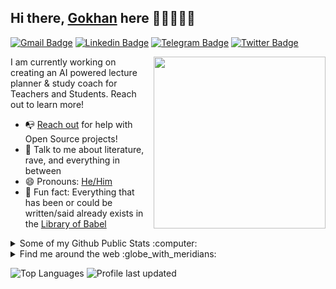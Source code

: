 ## Hi there, [Gokhan](https://gokhansarapevi.github.io) here 👋🏼👨🏻‍💻

[![Gmail Badge](https://img.shields.io/badge/-gokhansarapevi@gmail.com-c14438?style=flat&logo=Gmail&logoColor=white)](mailto:gokhansarapevi@gmail.com "Connect via Email")
[![Linkedin Badge](https://img.shields.io/badge/-Gokhan%20Guney-0072b1?style=flat&logo=Linkedin&logoColor=white)](https://www.linkedin.com/in/gokhansarapevi/ "Connect on LinkedIn")
[![Telegram Badge](https://img.shields.io/badge/-@gokhansarapevi-0088CC?style=flat&logo=Telegram&logoColor=white)](https://t.me/gokhansarapevi "Contact on Telegram")
[![Twitter Badge](https://img.shields.io/badge/-@gokhansarapevi-00acee?style=flat&logo=Twitter&logoColor=white)](https://twitter.com/intent/follow?screen_name=gokhansarapevi "Follow on Twitter")

<a href="https://gokhansarapevi.github.io"><img src="https://github.com/gokhansarapevi/gokhansarapevi/raw/main/etc/hand_v.png" align="right" height="275" /></a>

I am currently working on creating an AI powered lecture planner & study coach for Teachers and Students. Reach out to learn more!

- 📭 [Reach out](#hi-there-Gokhan-here-) for help with Open Source projects!
- 💬 Talk to me about literature, rave, and everything in between
- 😄 Pronouns: [He/Him](https://www.mypronouns.org/he-him)
- 👾 Fun fact: Everything that has been or could be written/said already exists in the [Library of Babel](https://libraryofbabel.info/)

<details>
  <summary>Some of my Github Public Stats :computer:</summary>
  
  <a href="https://gokhansarapevi.github.io"><img src="https://github.com/gokhansarapevi/gokhansarapevi/raw/main/etc/laptop.png" align="right" height="250" /></a>

  [![My Github Stats](https://github-readme-stats.vercel.app/api?username=gokhansarapevi&show_icons=true&title_color=fff&icon_color=79ff97&text_color=9f9f9f&bg_color=151515)](https://github.com/gokhansarapevi)

  ![Profile Views](https://komarev.com/ghpvc/?username=gokhansarapevi&color=blue)
  ----
  
</details>

<details>
  <summary>Find me around the web :globe_with_meridians:</summary>
  
  <a href="https://gokhansarapevi.github.io"><img src="https://github.com/gokhansarapevi/gokhansarapevi/raw/main/etc/think.png" align="right" height="250" /></a>
  
[![DEV Badge](https://img.shields.io/badge/-gokhanguney-0A0A0A?style=flat&logo=dev.to&logoColor=white)](https://dev.to/gokhansarapevi)
[![StackOverflow Badge](https://img.shields.io/badge/-gokhanguney-FE7A16?style=flat&logo=Stack%20Overflow&logoColor=white&)](https://stackoverflow.com/users/20094769/g%c3%b6khan-g%c3%bcney?tab=profile)
[![Instagram Badge](https://img.shields.io/badge/-Instagram-C13584?style=flat&logo=Instagram&logoColor=white)](https://www.instagram.com/gokhansarapevi/ "Follow on Instagram")
[![Reddit Badge](https://img.shields.io/badge/-u/daftdey-FF4500?style=flat&logo=Reddit&logoColor=white)](https://www.reddit.com/user/gokhansarapevi/ "Find on Reddit")

</details>

![Top Languages](https://github-readme-stats.vercel.app/api/top-langs/?username=gokhansarapevi)
![![Profile last updated](https://img.shields.io/github/last-commit/gokhansarapevi/gokhansarapevi/main?label=Last%20updated&style=flat)](https://github.com//gokhansarapevi/gokhansarapevi/commits)
